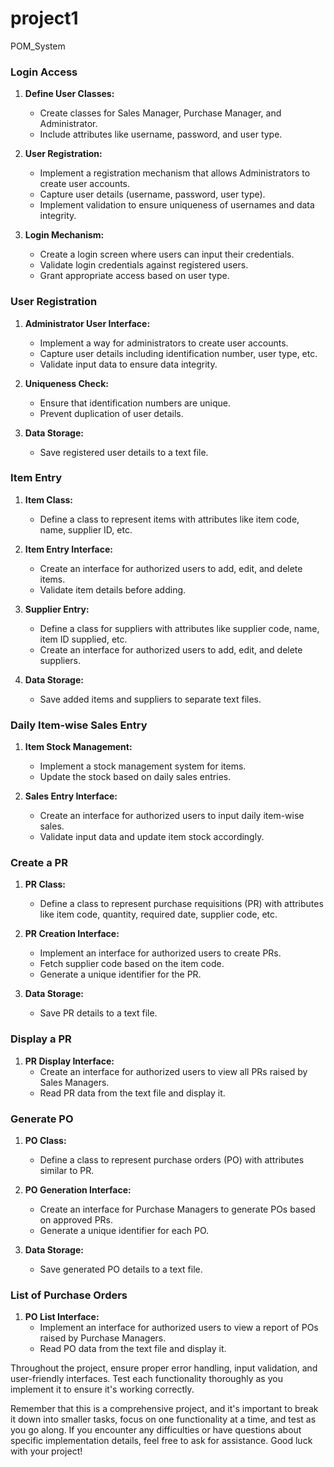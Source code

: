 # project1
POM_System
### Login Access

1. **Define User Classes:**
   - Create classes for Sales Manager, Purchase Manager, and Administrator.
   - Include attributes like username, password, and user type.

2. **User Registration:**
   - Implement a registration mechanism that allows Administrators to create user accounts.
   - Capture user details (username, password, user type).
   - Implement validation to ensure uniqueness of usernames and data integrity.

3. **Login Mechanism:**
   - Create a login screen where users can input their credentials.
   - Validate login credentials against registered users.
   - Grant appropriate access based on user type.

### User Registration

1. **Administrator User Interface:**
   - Implement a way for administrators to create user accounts.
   - Capture user details including identification number, user type, etc.
   - Validate input data to ensure data integrity.

2. **Uniqueness Check:**
   - Ensure that identification numbers are unique.
   - Prevent duplication of user details.

3. **Data Storage:**
   - Save registered user details to a text file.

### Item Entry

1. **Item Class:**
   - Define a class to represent items with attributes like item code, name, supplier ID, etc.

2. **Item Entry Interface:**
   - Create an interface for authorized users to add, edit, and delete items.
   - Validate item details before adding.

3. **Supplier Entry:**
   - Define a class for suppliers with attributes like supplier code, name, item ID supplied, etc.
   - Create an interface for authorized users to add, edit, and delete suppliers.

4. **Data Storage:**
   - Save added items and suppliers to separate text files.

### Daily Item-wise Sales Entry

1. **Item Stock Management:**
   - Implement a stock management system for items.
   - Update the stock based on daily sales entries.

2. **Sales Entry Interface:**
   - Create an interface for authorized users to input daily item-wise sales.
   - Validate input data and update item stock accordingly.

### Create a PR

1. **PR Class:**
   - Define a class to represent purchase requisitions (PR) with attributes like item code, quantity, required date, supplier code, etc.

2. **PR Creation Interface:**
   - Implement an interface for authorized users to create PRs.
   - Fetch supplier code based on the item code.
   - Generate a unique identifier for the PR.

3. **Data Storage:**
   - Save PR details to a text file.
   
### Display a PR

1. **PR Display Interface:**
   - Create an interface for authorized users to view all PRs raised by Sales Managers.
   - Read PR data from the text file and display it.

### Generate PO

1. **PO Class:**
   - Define a class to represent purchase orders (PO) with attributes similar to PR.

2. **PO Generation Interface:**
   - Create an interface for Purchase Managers to generate POs based on approved PRs.
   - Generate a unique identifier for each PO.

3. **Data Storage:**
   - Save generated PO details to a text file.

### List of Purchase Orders

1. **PO List Interface:**
   - Implement an interface for authorized users to view a report of POs raised by Purchase Managers.
   - Read PO data from the text file and display it.

Throughout the project, ensure proper error handling, input validation, and user-friendly interfaces. Test each functionality thoroughly as you implement it to ensure it's working correctly.

Remember that this is a comprehensive project, and it's important to break it down into smaller tasks, focus on one functionality at a time, and test as you go along. If you encounter any difficulties or have questions about specific implementation details, feel free to ask for assistance. Good luck with your project!

